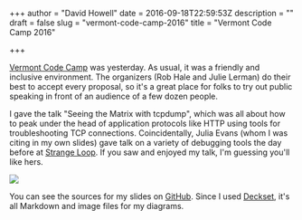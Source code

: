 +++
author = "David Howell"
date = 2016-09-18T22:59:53Z
description = ""
draft = false
slug = "vermont-code-camp-2016"
title = "Vermont Code Camp 2016"

+++


[Vermont Code Camp][1] was yesterday. As usual, it was a friendly and inclusive environment. The organizers (Rob Hale and Julie Lerman) do their best to accept every proposal, so it's a great place for folks to try out public speaking in front of an audience of a few dozen people.

I gave the talk "Seeing the Matrix with tcpdump", which was all about how to peak under the head of application protocols like HTTP using tools for troubleshooting TCP connections. Coincidentally, Julia Evans (whom I was citing in my own slides) gave talk on a variety of debugging tools the day before at [Strange Loop][4]. If you saw and enjoyed my talk, I'm guessing you'll like hers.

![](/content/images/2016/09/vtcodecamp2016.png)

You can see the sources for my slides on [GitHub][2]. Since I used [Deckset][3], it's all Markdown and image files for my diagrams.

[1]: http://vtcodecamp.org
[2]: https://github.com/dehowell/tcpdump-vtcodecamp2016
[3]: http://www.decksetapp.com
[4]: http://jvns.ca/blog/2016/09/17/strange-loop-talk/

